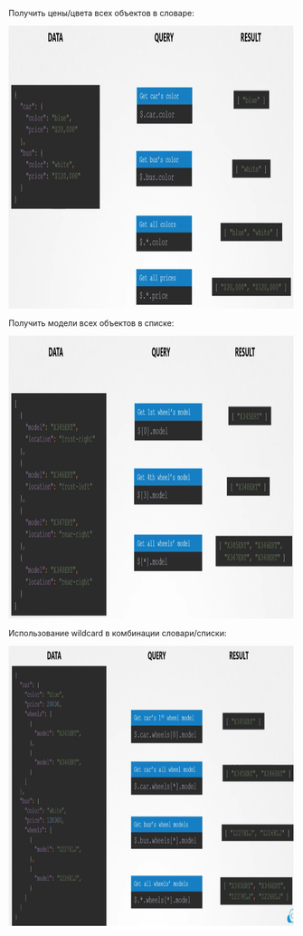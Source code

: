 Получить цены/цвета всех объектов в словаре:

<img src="image-9.png" width="900" height="500"><br>

Получить модели всех объектов в списке:

<img src="image-10.png" width="900" height="500"><br>

Использование wildcard в комбинации словари/списки:

<img src="image-11.png" width="900" height="500"><br>